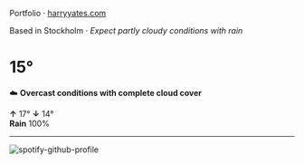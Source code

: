 Portfolio · [harryyates.com](https://harryyates.com)

<!-- WEATHER_START -->
Based in Stockholm · *Expect partly cloudy conditions with rain*

# 15°
☁️ **Overcast conditions with complete cloud cover**

**↑** 17° **↓** 14°  
**Rain** 100%

---
<!-- WEATHER_END -->

<p align="left">
  <a>
    <img src="https://spotify-github-profile.kittinanx.com/api/view?uid=bigbello&cover_image=true&theme=natemoo-re&show_offline=true&background_color=121212&interchange=false&bar_color=53b14f&bar_color_cover=false" alt="spotify-github-profile">
  </a>
</p>